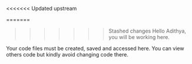 <<<<<<< Updated upstream

=======
>>>>>>> Stashed changes
Hello Adithya, you will be working here. 

Your code files must be created, saved and accessed here. You can view others code but kindly avoid changing code there.

